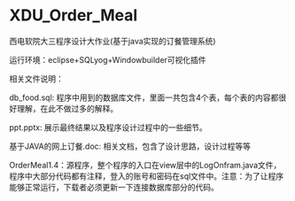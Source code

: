 # XDU_Order_Meal
西电软院大三程序设计大作业(基于java实现的订餐管理系统)

运行环境：eclipse+SQLyog+Windowbuilder可视化插件

相关文件说明：

db_food.sql: 程序中用到的数据库文件，里面一共包含4个表，每个表的内容都很好理解，在此不做过多的解释。

ppt.pptx: 展示最终结果以及程序设计过程中的一些细节。

基于JAVA的网上订餐.doc: 相关文档，包含了设计思路，设计过程等等

OrderMeal1.4：源程序，整个程序的入口在view层中的LogOnfram.java文件，程序中大部分代码都有注释，登入的账号和密码在sql文件中。注意：为了让程序能够正常运行，下载者必须更新一下连接数据库部分的代码。
